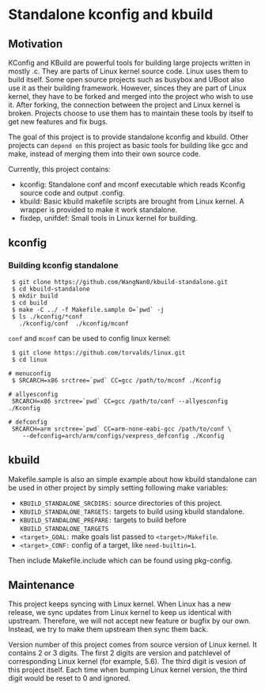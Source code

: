 # Standalone kconfig and kbuild

## Motivation

KConfig and KBuild are powerful tools for building large projects written in
mostly .c. They are parts of Linux kernel source code. Linux uses them to build
itself. Some open source projects such as busybox and UBoot also use it as
their building framework. However, sinces they are part of Linux kernel, they
have to be forked and merged into the project who wish to use it. After
forking, the connection between the project and Linux kernel is broken.
Projects choose to use them has to maintain these tools by itself to get new
features and fix bugs.

The goal of this project is to provide standalone kconfig and kbuild. Other
projects can `depend on` this project as basic tools for building like gcc and
make, instead of merging them into their own source code.

Currently, this project contains:
 * kconfig: Standalone conf and mconf executable which reads Kconfig source
   code and output .config.
 * kbuild: Basic kbuild makefile scripts are brought from Linux kernel. A wrapper
   is provided to make it work standalone.
 * fixdep, unifdef: Small tools in Linux kernel for building.

## kconfig

### Building kconfig standalone

```
 $ git clone https://github.com/WangNan0/kbuild-standalone.git
 $ cd kbuild-standalone
 $ mkdir build
 $ cd build
 $ make -C ../ -f Makefile.sample O=`pwd` -j
 $ ls ./kconfig/*conf
   ./kconfig/conf  ./kconfig/mconf
```

`conf` and `mconf` can be used to config linux kernel:

```
 $ git clone https://github.com/torvalds/linux.git
 $ cd linux

# menuconfig
 $ SRCARCH=x86 srctree=`pwd` CC=gcc /path/to/mconf ./Kconfig

# allyesconfig
 SRCARCH=x86 srctree=`pwd` CC=gcc /path/to/conf --allyesconfig ./Kconfig

# defconfig
 SRCARCH=arm srctree=`pwd` CC=arm-none-eabi-gcc /path/to/conf \
	--defconfig=arch/arm/configs/vexpress_defconfig ./Kconfig
```

## kbuild

Makefile.sample is also an simple example about how kbuild standalone can be
used in other project by simply setting following make variables:

* `KBUILD_STANDALONE_SRCDIRS:` source directories of this project.
* `KBUILD_STANDALONE_TARGETS:` targets to build using kbuild standalone.
* `KBUILD_STANDALONE_PREPARE:` targets to build before `KBUILD_STANDALONE_TARGETS`
* `<target>_GOAL:`             make goals list passed to `<target>/Makefile`.
* `<target>_CONF:`             config of a target, like `need-builtin=1`.

Then include Makefile.include which can be found using pkg-config.

## Maintenance

This project keeps syncing with Linux kernel. When Linux has a new release,
we sync updates from Linux kernel to keep us identical with upstream.
Therefore, we will not accept new feature or bugfix by our own. Instead, we
try to make them upstream then sync them back.

Version number of this project comes from source version of Linux kernel.
It contains 2 or 3 digits. The first 2 digits are version and patchlevel
of corresponding Linux kernel (for example, 5.6). The third digit is vesion
of this project itself. Each time when bumping Linux kernel version, the third
digit would be reset to 0 and ignored.
